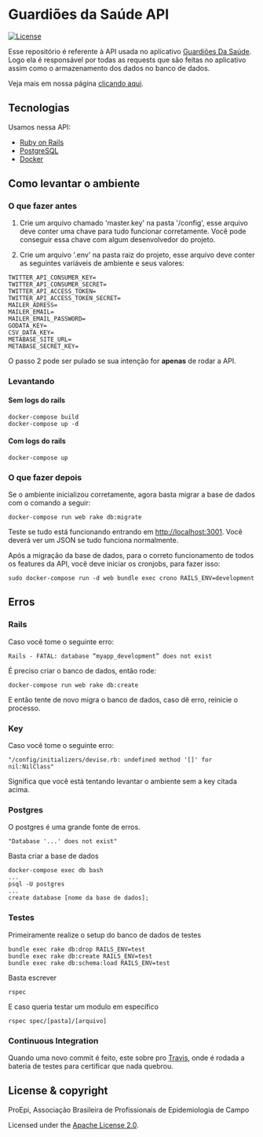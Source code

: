 # Guardiões da Saúde API

[![License](https://img.shields.io/badge/License-Apache%202.0-blue.svg)](https://opensource.org/licenses/Apache-2.0)

Esse repositório é referente à API usada no aplicativo [Guardiões Da Saúde](https://github.com/proepidesenvolvimento/guardioes-app). Logo ela é responsável por todas as requests que são feitas no aplicativo assim como o armazenamento dos dados no banco de dados.

Veja mais em nossa página [clicando aqui](https://proepidesenvolvimento.github.io/guardioes-api/).

## Tecnologias

Usamos nessa API:

- [Ruby on Rails](https://rubyonrails.org/)
- [PostgreSQL](https://www.postgresql.org/)
- [Docker](https://www.docker.com/)

## Como levantar o ambiente

### O que fazer antes

1. Crie um arquivo chamado 'master.key' na pasta '/config', esse arquivo deve conter uma chave para tudo funcionar corretamente. Você pode conseguir essa chave com algum desenvolvedor do projeto.

2. Crie um arquivo '.env' na pasta raiz do projeto, esse arquivo deve conter as seguintes variáveis de ambiente e seus valores:

```
TWITTER_API_CONSUMER_KEY=
TWITTER_API_CONSUMER_SECRET=
TWITTER_API_ACCESS_TOKEN=
TWITTER_API_ACCESS_TOKEN_SECRET=
MAILER_ADRESS=
MAILER_EMAIL=
MAILER_EMAIL_PASSWORD=
GODATA_KEY=
CSV_DATA_KEY=
METABASE_SITE_URL=
METABASE_SECRET_KEY=
```

O passo 2 pode ser pulado se sua intenção for **apenas** de rodar a API.

### Levantando

#### Sem logs do rails

```shell
docker-compose build
docker-compose up -d
```

#### Com logs do rails

```shell
docker-compose up
```

### O que fazer depois

Se o ambiente inicializou corretamente, agora basta migrar a base de dados com o comando a seguir:

```shell
docker-compose run web rake db:migrate
```

Teste se tudo está funcionando entrando em [http://localhost:3001](http://localhost:3001]). Você deverá ver um JSON se tudo funciona normalmente.

Após a migração da base de dados, para o correto funcionamento de todos os features da API, você deve iniciar os cronjobs, para fazer isso:

```
sudo docker-compose run -d web bundle exec crono RAILS_ENV=development
```

## Erros

### Rails

Caso você tome o seguinte erro:

```Shell
Rails - FATAL: database “myapp_development” does not exist
```

É preciso criar o banco de dados, então rode:

```shell
docker-compose run web rake db:create
```

E então tente de novo migra o banco de dados, caso dê erro, reinicie o processo.

### Key

Caso você tome o seguinte erro:

```shell
"/config/initializers/devise.rb: undefined method '[]' for nil:NilClass"
```

Significa que você está tentando levantar o ambiente sem a key citada acima.

### Postgres

O postgres é uma grande fonte de erros.

```shell
"Database '...' does not exist"
```

Basta criar a base de dados

```shell
docker-compose exec db bash
...
psql -U postgres
...
create database [nome da base de dados];
```

### Testes

Primeiramente realize o setup do banco de dados de testes

```shell
bundle exec rake db:drop RAILS_ENV=test
bundle exec rake db:create RAILS_ENV=test
bundle exec rake db:schema:load RAILS_ENV=test
```

Basta escrever

```shell
rspec
```

E caso queria testar um modulo em específico

```shell
rspec spec/[pasta]/[arquivo]
```

### Continuous Integration

Quando uma novo commit é feito, este sobre pro [Travis](https://travis-ci.org/), onde é rodada a bateria de testes para certificar que nada quebrou.

## License & copyright

ProEpi, Associação Brasileira de Profissionais de Epidemiologia de Campo

Licensed under the [Apache License 2.0](LICENSE.md).

